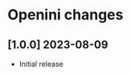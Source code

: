# Openini changes

<!-- Plugin info START -->

## [1.0.0] 2023-08-09

- Initial release

<!-- Plugin info END -->
